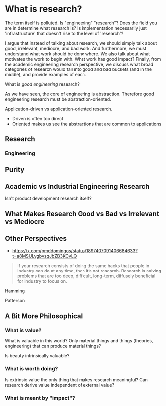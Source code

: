 # What is research?

The term itself is polluted. Is "engineering" "research"? Does the field you are in determine what research is? Is implementation necessarily just 'infrastructure' that doesn't rise to the level of 'research'?

I argue that instead of talking about research, we should simply talk about good, irrelevant, mediocre, and bad work. And furthermore, we must understand what work should be done where. We also talk about what motivates the work to begin with. What work has good impact?
Finally, from the academic engineering research perspective, we discuss what broad categories of research would fall into good and bad buckets (and in the middle), and provide examples of each.

What is _good_ _engineering_ research?

As we have seen, the core of engineering is abstraction. Therefore good engineering research must be abstraction-oriented.

Application-driven vs application-oriented research.
  - Driven is often too direct
  - Oriented makes us see the abstractions that are common to applications

## Research

### Engineering

## Purity

## Academic vs Industrial Engineering Research

Isn't product development research itself?

## What Makes Research Good vs Bad vs Irrelevant vs Mediocre

## Other Perspectives

- https://x.com/pmddomingos/status/1897407091406684633?t=a8MSULvgbvsqJbZB3KCvLQ

> If your research consists of doing the same hacks that people in industry can do at any time, then it’s not research. Research is solving problems that are too deep, difficult, long-term, diffusely beneficial for industry to focus on.

Hamming

Patterson

## A Bit More Philosophical

### What is value?

What is valuable in this world? Only material things and things (theories, engineering) that can produce material things?

Is beauty intrinsically valuable?

### What is worth doing?

Is extrinsic value the only thing that makes research meaningful? Can research derive value independent of external value?

### What is meant by "impact"?



